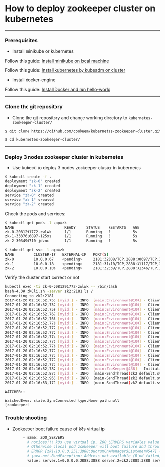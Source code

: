 # How to deploy zookeeper cluster on kubernetes

---

### Prerequisites

- Install minikube or kubernetes

Follow this guide: [Install minikube on local machine](https://kubernetes.io/docs/getting-started-guides/minikube/)

Follow this guide: [Install kubernetes by kubeadm on cluster](https://kubernetes.io/docs/getting-started-guides/kubeadm/)

- Install docker-engine

Follow this guide: [Install Docker and run hello-world](https://docs.docker.com/engine/getstarted/step_one/)

---

### Clone the git repository

- Clone the git repository and change working directory to ```kubernetes-zookeeper-cluster/```

```sh
$ git clone https://github.com/cookeem/kubernetes-zookeeper-cluster.git

$ cd kubernetes-zookeeper-cluster/
```

---

### Deploy 3 nodes zookeeper cluster in kubernetes

- Use kubectl to deploy 3 nodes zookeeper cluster in kubernetes

```sh
$ kubectl create -f .
deployment "zk-0" created
deployment "zk-1" created
deployment "zk-2" created
service "zk-0" created
service "zk-1" created
service "zk-2" created
```


Check the pods and services:

```sh
$ kubectl get pods -l app=zk
NAME                       READY     STATUS    RESTARTS   AGE
zk-0-2081291772-zwlwk      1/1       Running   0          5s
zk-1-3337616897-125xs      1/1       Running   0          5s
zk-2-303496710-jdznc       1/1       Running   0          5s

$ kubectl get svc -l app=zk
NAME         CLUSTER-IP   EXTERNAL-IP   PORT(S)                                        AGE
zk-0         10.0.0.67    <pending>     2181:32108/TCP,2888:30697/TCP,3888:31436/TCP   2m
zk-1         10.0.0.18    <pending>     2181:31410/TCP,2888:31117/TCP,3888:32687/TCP   2m
zk-2         10.0.0.106   <pending>     2181:32339/TCP,2888:31346/TCP,3888:30378/TCP   2m

```

Verify the cluster start correct or not

```sh
kubectl exec -ti zk-0-2081291772-zwlwk -- /bin/bash
bash-4.3# zkCli.sh -server zk2:2181 ls /
Connecting to zk2:2181
2017-01-20 02:16:52,753 [myid:] - INFO  [main:Environment@100] - Client environment:zookeeper.version=3.4.9-1757313, built on 08/23/2016 06:50 GMT
2017-01-20 02:16:52,757 [myid:] - INFO  [main:Environment@100] - Client environment:host.name=zk1-4074261018-dbjnw
2017-01-20 02:16:52,759 [myid:] - INFO  [main:Environment@100] - Client environment:java.version=1.8.0_111-internal
2017-01-20 02:16:52,767 [myid:] - INFO  [main:Environment@100] - Client environment:java.vendor=Oracle Corporation
2017-01-20 02:16:52,768 [myid:] - INFO  [main:Environment@100] - Client environment:java.home=/usr/lib/jvm/java-1.8-openjdk/jre
2017-01-20 02:16:52,770 [myid:] - INFO  [main:Environment@100] - Client environment:java.class.path=/zookeeper-3.4.9/bin/../build/classes:/zookeeper-3.4.9/bin/../build/lib/*.jar:/zookeeper-3.4.9/bin/../lib/slf4j-log4j12-1.6.1.jar:/zookeeper-3.4.9/bin/../lib/slf4j-api-1.6.1.jar:/zookeeper-3.4.9/bin/../lib/netty-3.10.5.Final.jar:/zookeeper-3.4.9/bin/../lib/log4j-1.2.16.jar:/zookeeper-3.4.9/bin/../lib/jline-0.9.94.jar:/zookeeper-3.4.9/bin/../zookeeper-3.4.9.jar:/zookeeper-3.4.9/bin/../src/java/lib/*.jar:/conf:
2017-01-20 02:16:52,772 [myid:] - INFO  [main:Environment@100] - Client environment:java.library.path=/usr/lib/jvm/java-1.8-openjdk/jre/lib/amd64/server:/usr/lib/jvm/java-1.8-openjdk/jre/lib/amd64:/usr/lib/jvm/java-1.8-openjdk/jre/../lib/amd64:/usr/java/packages/lib/amd64:/usr/lib64:/lib64:/lib:/usr/lib
2017-01-20 02:16:52,772 [myid:] - INFO  [main:Environment@100] - Client environment:java.io.tmpdir=/tmp
2017-01-20 02:16:52,774 [myid:] - INFO  [main:Environment@100] - Client environment:java.compiler=<NA>
2017-01-20 02:16:52,775 [myid:] - INFO  [main:Environment@100] - Client environment:os.name=Linux
2017-01-20 02:16:52,776 [myid:] - INFO  [main:Environment@100] - Client environment:os.arch=amd64
2017-01-20 02:16:52,777 [myid:] - INFO  [main:Environment@100] - Client environment:os.version=4.4.14-boot2docker
2017-01-20 02:16:52,777 [myid:] - INFO  [main:Environment@100] - Client environment:user.name=root
2017-01-20 02:16:52,777 [myid:] - INFO  [main:Environment@100] - Client environment:user.home=/root
2017-01-20 02:16:52,777 [myid:] - INFO  [main:Environment@100] - Client environment:user.dir=/zookeeper-3.4.9
2017-01-20 02:16:52,782 [myid:] - INFO  [main:ZooKeeper@438] - Initiating client connection, connectString=zk2:2181 sessionTimeout=30000 watcher=org.apache.zookeeper.ZooKeeperMain$MyWatcher@69d0a921
2017-01-20 02:16:52,871 [myid:] - INFO  [main-SendThread(zk2.default.svc.cluster.local:2181):ClientCnxn$SendThread@1032] - Opening socket connection to server zk2.default.svc.cluster.local/10.0.0.45:2181. Will not attempt to authenticate using SASL (unknown error)
2017-01-20 02:16:52,953 [myid:] - INFO  [main-SendThread(zk2.default.svc.cluster.local:2181):ClientCnxn$SendThread@876] - Socket connection established to zk2.default.svc.cluster.local/10.0.0.45:2181, initiating session
2017-01-20 02:16:53,171 [myid:] - INFO  [main-SendThread(zk2.default.svc.cluster.local:2181):ClientCnxn$SendThread@1299] - Session establishment complete on server zk2.default.svc.cluster.local/10.0.0.45:2181, sessionid = 0x259b9a4bf980000, negotiated timeout = 30000

WATCHER::

WatchedEvent state:SyncConnected type:None path:null
[zookeeper]
```

### Trouble shooting

- Zookeeper boot failure cause of k8s virtual ip 

```sh
        - name: ZOO_SERVERS
          # notices!!! k8s use virtual ip, ZOO_SERVERS variables value local pod must use 0.0.0.0 as the ip address, can not use hostname.
          # Otherwise ilocal pod zookeeper will boot failure and throw this exception:
          # ERROR [zk1/10.0.0.251:3888:QuorumCnxManager$Listener@547] - Exception while listening
          # java.net.BindException: Address not available (Bind failed)
          value: server.1=0.0.0.0:2888:3888 server.2=zk2:2888:3888 server.3=zk3:2888:3888
```
